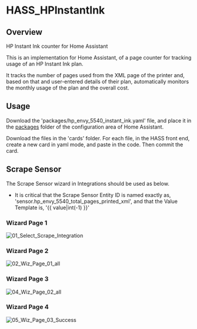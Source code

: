 # HASS_HPInstantInk
## Overview
HP Instant Ink counter for Home Assistant

This is an implementation for Home Assistant, of a page counter for tracking usage of an HP Instant Ink plan.

It tracks the number of pages used from the XML page of the printer and, based on that and user-entered details of their plan, automatically monitors the monthly usage of the plan and the overall cost.

## Usage
Download the 'packages/hp_envy_5540_instant_ink.yaml' file, and place it in the [packages](https://www.home-assistant.io/docs/configuration/packages/) folder of the configuration area of Home Assistant.

Download the files in the 'cards' folder.  For each file, in the HASS front end, create a new card in yaml mode, and paste in the code. Then commit the card.

## Scrape Sensor
The Scrape Sensor wizard in Integrations should be used as below. 
- It is critical that the Scrape Sensor Entity ID is named exactly as, 'sensor.hp_envy_5540_total_pages_printed_xml', and that the Value Template is, '{{ value|int(-1) }}'

### Wizard Page 1
![01_Select_Scrape_Integration](https://github.com/EventuallyFixed/HASS_HPInstantInk/assets/39234149/fab2345e-0fc0-4bf9-876e-c74513e5f9d9)

### Wizard Page 2
![02_Wiz_Page_01_all](https://github.com/EventuallyFixed/HASS_HPInstantInk/assets/39234149/665e936b-dbcd-489e-8448-cfbd14d4b02e)

### Wizard Page 3
![04_Wiz_Page_02_all](https://github.com/EventuallyFixed/HASS_HPInstantInk/assets/39234149/ed186eae-05cb-44cc-a5fe-03f0cf384e5e)

### Wizard Page 4
![05_Wiz_Page_03_Success](https://github.com/EventuallyFixed/HASS_HPInstantInk/assets/39234149/2344c559-1e74-486c-a681-0bcd1eb92b6a)



















 

